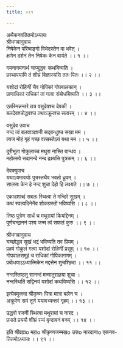 ```yaml
---
title: ०९१

---
```

अथैकनवतितमोऽध्यायः  
श्रीभगवानुवाच  
निषेकेन परिष्वङ्गो विभेदस्तेन वा भवेत् ।  
क्षणेन दर्शनं तेन निषेकः केन वार्यते ।। १ ।।  
  
गमनागमनार्थ चाप्युद्धवः कथयिष्यति ।  
प्रस्थापयामि तं शीघ्रं विज्ञास्यसि ततः पितः ।। २ ।।  
  
यशोदां रोहिणीं चैव गोपिकां गोपबालकान् ।  
प्राणाधिकां राधिकां तां गत्वा संबोधयिष्यति ।। ३ ।।  
  
एतस्मिन्नन्तरे तत्र वसुदेवश्च देवकी ।  
बलदेवश्चोद्धवश्च तथाऽक्रूरश्च सत्वरम् ।। ४ ।।  
  
वसुदेव उवाच  
नन्द त्वं बलवाञ्ज्ञानी सद्बन्धुश्च सखा मम ।  
त्यज मोहं गृहं गच्छ वत्सस्तेऽयं यथा मम ।। ५ ।।  
  
दूरीभूता गोकुलाच्च मथुरा नास्ति बान्धव ।  
महोत्सवे सदानन्दे नन्द द्रक्ष्यसि पुत्रकम् ।। ६ ।।  
  
देवक्युवाच  
यथाऽयमावयोः पुत्रस्तथैव भवतो ध्रुवम् ।  
सालसः केन हे नन्द शुचा देहो हि लक्ष्यते ।। ७ ।।  
  
एकादशाब्दं सबलः स्थित्वा ते मन्दिरे सुखम् ।  
कथं स्वल्पदिनेनैव शोकग्रस्तो भविष्यसि ।। ८ ।।  
  
तिष्ठ पुत्रेण सार्धं च मथुरायां कियद्दिनम् ।  
पूर्णचन्द्राननं पश्य जन्म त्वं सफलं कुरु ।। ९ ।।  
  
श्रीभगवानुवाच  
घच्छोद्धव सुखं भद्रं भविष्यति तव प्रियम् ।  
प्रहर्ष गोकुलं गत्वा यशोदां रोहिणीं प्रसूम् ।। १० ।।  
गोपवालसमूहं च राधिकां गोपिकागणम् ।  
प्रबोधयाऽऽध्यात्मिकेन मद्दत्तेन शुचश्छिदा ।। ११ ।।  
  
नन्दस्तिष्ठतु सानन्दं मन्मातुराज्ञया शुचा ।  
नन्दस्थितिं सद्विनयं यशोदां कथयिष्यसि ।। १२ ।।  
  
इत्येवमुक्त्वा श्रीकृष्णः पित्रा मात्रा बलेन च ।  
अक्रूरेण समं तूर्ण ययावभ्यन्तरं गृहम् ।। १३ ।।  
  
उद्धवो रजनीं स्थित्वा मथुरायां च नारद ।  
प्रभाते प्रययौ शीघ्रं रम्यं वृन्दावनं वनम् ।। १४ ।।  
  
इति श्रीब्रह्मo महाo श्रीकृष्णजन्मखo उत्तo नारदानाo एकनव-  
तितमोऽध्यायः ।। ९१ ।।